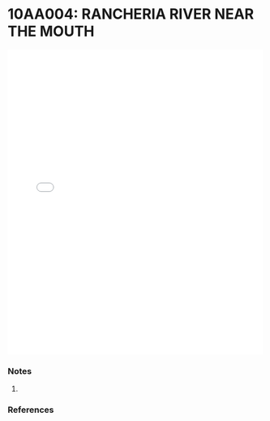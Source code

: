 # 10AA004: RANCHERIA RIVER NEAR THE MOUTH

<iframe src="/_static/stations/10AA004_fdc.html" width="100%" height="600" frameborder="0"></iframe>

### Notes
1. 

### References

